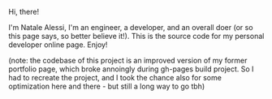Hi, there!

I'm Natale Alessi, I'm an engineer, a developer, and an overall doer (or so this page says, so better believe it!). This is the source code for my personal developer online page. Enjoy!

(note: the codebase of this project is an improved version of my former portfolio page, which broke annoingly during gh-pages build project. So I had to recreate the project, and I took the chance also for some optimization here and there - but still a long way to go tbh)